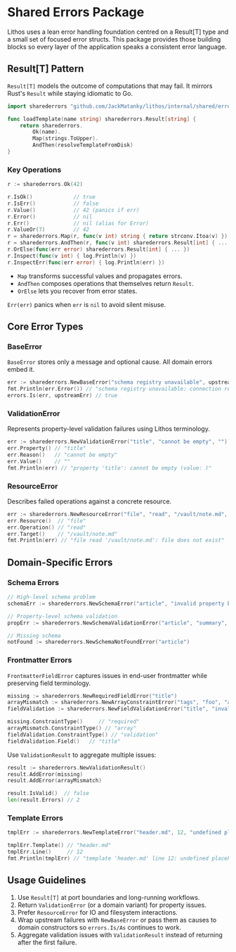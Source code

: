 # Shared Errors Package

Lithos uses a lean error handling foundation centred on a Result[T] type and a
small set of focused error structs. This package provides those building blocks
so every layer of the application speaks a consistent error language.

## Result[T] Pattern

`Result[T]` models the outcome of computations that may fail. It mirrors Rust's
`Result` while staying idiomatic to Go.

```go
import sharederrors "github.com/JackMatanky/lithos/internal/shared/errors"

func loadTemplate(name string) sharederrors.Result[string] {
	return sharederrors.
		Ok(name).
		Map(strings.ToUpper).
		AndThen(resolveTemplateFromDisk)
}
```

### Key Operations

```go
r := sharederrors.Ok(42)

r.IsOk()             // true
r.IsErr()            // false
r.Value()            // 42 (panics if err)
r.Error()            // nil
r.Err()              // nil (alias for Error)
r.ValueOr(7)         // 42
r = sharederrors.Map(r, func(v int) string { return strconv.Itoa(v) })
r = sharederrors.AndThen(r, func(v int) sharederrors.Result[int] { ... })
r.OrElse(func(err error) sharederrors.Result[int] { ... })
r.Inspect(func(v int) { log.Println(v) })
r.InspectErr(func(err error) { log.Println(err) })
```

- `Map` transforms successful values and propagates errors.
- `AndThen` composes operations that themselves return `Result`.
- `OrElse` lets you recover from error states.

`Err(err)` panics when `err` is `nil` to avoid silent misuse.

## Core Error Types

### BaseError

`BaseError` stores only a message and optional cause. All domain errors embed it.

```go
err := sharederrors.NewBaseError("schema registry unavailable", upstreamErr)
fmt.Println(err.Error()) // "schema registry unavailable: connection refused"
errors.Is(err, upstreamErr) // true
```

### ValidationError

Represents property-level validation failures using Lithos terminology.

```go
err := sharederrors.NewValidationError("title", "cannot be empty", "")
err.Property() // "title"
err.Reason()   // "cannot be empty"
err.Value()    // ""
fmt.Println(err) // "property 'title': cannot be empty (value: )"
```

### ResourceError

Describes failed operations against a concrete resource.

```go
err := sharederrors.NewResourceError("file", "read", "/vault/note.md", os.ErrNotExist)
err.Resource()  // "file"
err.Operation() // "read"
err.Target()    // "/vault/note.md"
fmt.Println(err) // "file read '/vault/note.md': file does not exist"
```

## Domain-Specific Errors

### Schema Errors

```go
// High-level schema problem
schemaErr := sharederrors.NewSchemaError("article", "invalid property bank", nil)

// Property-level schema validation
propErr := sharederrors.NewSchemaValidationError("article", "summary", "must be <= 140 chars", summary, nil)

// Missing schema
notFound := sharederrors.NewSchemaNotFoundError("article")
```

### Frontmatter Errors

`FrontmatterFieldError` captures issues in end-user frontmatter while preserving
field terminology.

```go
missing := sharederrors.NewRequiredFieldError("title")
arrayMismatch := sharederrors.NewArrayConstraintError("tags", "foo", "array")
fieldValidation := sharederrors.NewFieldValidationError("title", "invalid casing", "VALUE", nil)

missing.ConstraintType()     // "required"
arrayMismatch.ConstraintType() // "array"
fieldValidation.ConstraintType() // "validation"
fieldValidation.Field()   // "title"
```

Use `ValidationResult` to aggregate multiple issues:

```go
result := sharederrors.NewValidationResult()
result.AddError(missing)
result.AddError(arrayMismatch)

result.IsValid()  // false
len(result.Errors) // 2
```

### Template Errors

```go
tmplErr := sharederrors.NewTemplateError("header.md", 12, "undefined placeholder", nil)

tmplErr.Template() // "header.md"
tmplErr.Line()     // 12
fmt.Println(tmplErr) // "template 'header.md' line 12: undefined placeholder"
```

## Usage Guidelines

1. Use `Result[T]` at port boundaries and long-running workflows.
2. Return `ValidationError` (or a domain variant) for property issues.
3. Prefer `ResourceError` for IO and filesystem interactions.
4. Wrap upstream failures with `NewBaseError` or pass them as causes to domain
   constructors so `errors.Is/As` continues to work.
5. Aggregate validation issues with `ValidationResult` instead of returning
   after the first failure.
